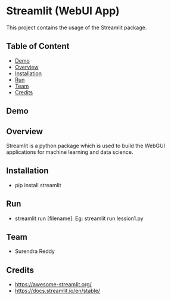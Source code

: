 # Streamlit (WebUI App)
This project contains the usage of the Streamlit package.

## Table of Content
  * [Demo](#demo)
  * [Overview](#overview)
  * [Installation](#installation)
  * [Run](#run)
  * [Team](#team)
  * [Credits](#credits)

## Demo

## Overview
Streamlit is a python package which is used to build the WebGUI applications for machine learning and data science.

## Installation
  * pip install streamlit

## Run
  * streamlit run [filename]. Eg: streamlit run lession1.py

## Team
  * Surendra Reddy

## Credits
  * https://awesome-streamlit.org/
  * https://docs.streamlit.io/en/stable/
